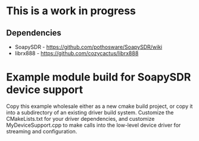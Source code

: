 # This is a work in progress

## Dependencies

* SoapySDR - https://github.com/pothosware/SoapySDR/wiki
* librx888 - https://github.com/cozycactus/librx888

# Example module build for SoapySDR device support

Copy this example wholesale either as a new cmake build project,
or copy it into a subdirectory of an existing driver build system.
Customize the CMakeLists.txt for your driver dependencies,
and customize MyDeviceSupport.cpp to make calls into the
low-level device driver for streaming and configuration.
